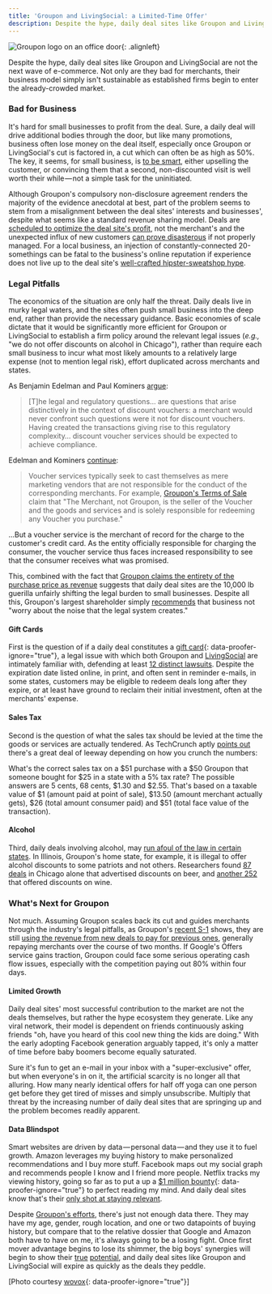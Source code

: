 ```yaml
---
title: 'Groupon and LivingSocial: a Limited-Time Offer'
description: Despite the hype, daily deal sites like Groupon and LivingSocial are not the next wave of e-commerce. Not only are they bad for merchants, their business model simply isn't sustainable as established firms begin to enter the already-crowded market.
---
```


![Groupon logo on an office door](http://ben.balter.com/wp-content/uploads/2011/06/5554901181_664eac93a6_b-300x200.jpg "Groupon"){: .alignleft}

Despite the hype, daily deal sites like Groupon and LivingSocial are not the next wave of e-commerce. Not only are they bad for merchants, their business model simply isn't sustainable as established firms begin to enter the already-crowded market.

### Bad for Business

It's hard for small businesses to profit from the deal. Sure, a daily deal will drive additional bodies through the door, but like many promotions, business often lose money on the deal itself, especially once Groupon or LivingSocial's cut is factored in, a cut which can often be as high as 50%. The key, it seems, for small business, is [to be smart](http://news.ycombinator.com/item?id=2654788), either upselling the customer, or convincing them that a second, non-discounted visit is well worth their while — not a simple task for the uninitiated.

Although Groupon's compulsory non-disclosure agreement renders the majority of the evidence anecdotal at best, part of the problem seems to stem from a misalignment between the deal sites' interests and businesses', despite what seems like a standard revenue sharing model. Deals are [scheduled to optimize the deal site's profit](http://techcrunch.com/2011/06/09/groupon-single-worst-decision/), not the merchant's and the unexpected influx of new customers [can prove disasterous](http://gawker.com/5786492/the-groupon-backlash-its-the-business-model-stupid) if not properly managed. For a local business, an injection of constantly-connected 20-somethings can be fatal to the business's online reputation if experience does not live up to the deal site's [well-crafted hipster-sweatshop hype](http://gawker.com/5785317/the-groupon-backlash-is-on).

### Legal Pitfalls

The economics of the situation are only half the threat. Daily deals live in murky legal waters, and the sites often push small business into the deep end, rather than provide the necessary guidance. Basic economies of scale dictate that it would be significantly more efficient for Groupon or LivingSocial to establish a firm policy around the relevant legal issues (*e.g.,* "we do not offer discounts on alcohol in Chicago"), rather than require each small business to incur what most likely amounts to a relatively large expense (not to mention legal risk), effort duplicated across merchants and states.

As Benjamin Edelman and Paul Kominers [argue](http://www.benedelman.org/voucher-consumer-protection/#liability):

> \[T]he legal and regulatory questions… are questions that arise distinctively in the context of discount vouchers: a merchant would never confront such questions were it not for discount vouchers. Having created the transactions giving rise to this regulatory complexity… discount voucher services should be expected to achieve compliance.

Edelman and Kominers [continue](http://www.benedelman.org/voucher-consumer-protection/):

> Voucher services typically seek to cast themselves as mere marketing vendors that are not responsible for the conduct of the corresponding merchants. For example, [Groupon's Terms of Sale](http://www.groupon.com/terms) claim that "The Merchant, not Groupon, is the seller of the Voucher and the goods and services and is solely responsible for redeeming any Voucher you purchase."

...But a voucher service is the merchant of record for the charge to the customer's credit card. As the entity officially responsible for charging the consumer, the voucher service thus faces increased responsibility to see that the consumer receives what was promised.

This, combined with the fact that [Groupon claims the entirety of the purchase price as revenue](http://www.businessinsider.com/teardown-of-the-groupon-merchant-agreement-2011-6) suggests that daily deal sites are the 10,000 lb guerilla unfairly shifting the legal burden to small businesses. Despite all this, Groupon's largest shareholder simply [recommends](http://blogs.forbes.com/luisakroll/2011/04/04/new-billionaire-eric-lefkofsky-talks-about-groupon-and-tech-investing/) that business not "worry about the noise that the legal system creates."

#### Gift Cards

First is the question of if a daily deal constitutes a [gift card](http://www.ncsl.org/research/financial-services-and-commerce/gift-cards-and-certificates-statutes-and-legis.aspx){: data-proofer-ignore="true"}, a legal issue with which both Groupon and [LivingSocial](http://www.seattlepi.com/local/article/Seattle-class-action-LivingSocial-expiration-1015493.php) are intimately familiar with, defending at least [12 distinct lawsuits](http://www.benedelman.org/voucher-consumer-protection/#expiration). Despite the expiration date listed online, in print, and often sent in reminder e-mails, in some states, customers may be eligible to redeem deals long after they expire, or at least have ground to reclaim their initial investment, often at the merchants' expense.

#### Sales Tax

Second is the question of what the sales tax should be levied at the time the goods or services are actually tendered. As TechCrunch aptly [points out](http://techcrunch.com/2011/06/15/daily-deal-consumer-protection-laws/) there's a great deal of leeway depending on how you crunch the numbers:

What's the correct sales tax on a $51 purchase with a $50 Groupon that someone bought for $25 in a state with a 5% tax rate? The possible answers are 5 cents, 68 cents, $1.30 and $2.55. That's based on a taxable value of $1 (amount paid at point of sale), $13.50 (amount merchant actually gets), $26 (total amount consumer paid) and $51 (total face value of the transaction).

#### Alcohol

Third, daily deals involving alcohol, may [run afoul of the law in certain states](http://www.abc.virginia.gov/licensing/happyhour.html). In Illinois, Groupon's home state, for example, it is illegal to offer alcohol discounts to some patriots and not others. Researchers found [87 deals](http://www.benedelman.org/voucher-consumer-protection/beer-chicago-google-060811.png) in Chicago alone that advertised discounts on beer, and [another 252](http://www.benedelman.org/voucher-consumer-protection/wine-chicago-google-060811.png) that offered discounts on wine.

### What's Next for Groupon

Not much. Assuming Groupon scales back its cut and guides merchants through the industry's legal pitfalls, as Groupon's [recent S-1](http://www.sec.gov/Archives/edgar/data/1490281/000104746911005613/a2203913zs-1.htm) shows, they are still [using the revenue from new deals to pay for previous ones](http://techcrunch.com/2011/06/13/why-groupon-is-poised-for-collapse/), generally repaying merchants over the course of two months. If Google's Offers service gains traction, Groupon could face some serious operating cash flow issues, especially with the competition paying out 80% within four days.

#### Limited Growth

Daily deal sites' most successful contribution to the market are not the deals themselves, but rather the hype ecosystem they generate. Like any viral network, their model is dependent on friends continuously asking friends "oh, have you heard of this cool new thing the kids are doing." With the early adopting Facebook generation arguably tapped, it's only a matter of time before baby boomers become equally saturated.

Sure it's fun to get an e-mail in your inbox with a "super-exclusive" offer, but when everyone's in on it, the artificial scarcity is no longer all that alluring. How many nearly identical offers for half off yoga can one person get before they get tired of misses and simply unsubscribe. Multiply that threat by the increasing number of daily deal sites that are springing up and the problem becomes readily apparent.

#### Data Blindspot

Smart websites are driven by data — personal data — and they use it to fuel growth. Amazon leverages my buying history to make personalized recommendations and I buy more stuff. Facebook maps out my social graph and recommends people I know and I friend more people. Netflix tracks my viewing history, going so far as to put a up a [$1 million bounty](http://bits.blogs.nytimes.com/2009/09/21/netflix-awards-1-million-prize-and-starts-a-new-contest/){: data-proofer-ignore="true"} to perfect reading my mind. And daily deal sites know that's their [only shot at staying relevant](http://techcrunch.com/2011/01/11/why-we-invested-in-groupon-the-power-of-data/).

Despite [Groupon's efforts](http://techcrunch.com/2010/12/07/groupon-everywhere-jiwire/), there's just not enough data there. They may have my age, gender, rough location, and one or two datapoints of buying history, but compare that to the relative dossier that Google and Amazon both have to have on me, it's always going to be a losing fight. Once first mover advantage begins to lose its shimmer, the big boys' synergies will begin to show their [true](http://www.wired.com/epicenter/2011/04/facebook-deals/) [potential](http://thenextweb.com/us/2011/06/02/amazon-enters-the-daily-deals-space-with-amazonlocal/), and daily deal sites like Groupon and LivingSocial will expire as quickly as the deals they peddle.

\[Photo courtesy [wovox](http://www.flickr.com/photos/wovox/5554901181/){: data-proofer-ignore="true"}]
